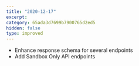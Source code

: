```yaml
---
title: "2020-12-17"
excerpt:
category: 65ada3d7699b7900765d2ed5
hidden: false
type: improved
---
```


* Enhance response schema for several endpoints
* Add Sandbox Only API endpoints
